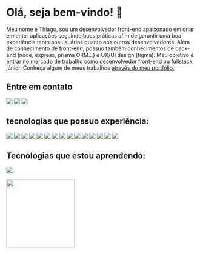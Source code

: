 
<div>
    <h1 style="border-bottom: none">Olá, seja bem-vindo! 👋</h1>
    <p>Meu nome é Thiago, sou um desenvolvedor front-end apaixonado em criar e manter aplicações seguindo boas práticas afim de garantir uma boa experiência tanto aos usuários quanto aos outros desenvolvedores. Além de conhecimento de front-end, possuo também conhecimentos de back-end (node, express, prisma ORM...) e UX/UI design (figma). Meu objetivo é entrar no mercado de trabalho como desenvolvedor front-end ou fullstack júnior. Conheça algum de meus trabalhos <a href="https://thiagofernandes.vercel.app/">através do meu portfólio.<a/><p/>
</div>

<div>
    <h2 style="border-bottom: none">Entre em contato</h2>
  <a href="https://www.linkedin.com/in/thiago-fernandes-front/"> <img src="https://img.shields.io/badge/-Thiago%20Fernandes-FF084A?style=flat-square&labelColor=FF084A&logo=linkedin&logoColor=white&link=https://www.instagram.com/thiagofernades.dev/" /></a>
  <a href="https://www.instagram.com/thiagofernades.dev/"> <img src="https://img.shields.io/badge/-@thiagofernandes.dev-FF084A?style=flat-square&labelColor=FF084A&logo=instagram&logoColor=white&link=https://www.instagram.com/thiagofernades.dev/" /></a>
  <a href="https://www.instagram.com/thiagofernades.dev/"> <img src="https://img.shields.io/badge/-thiagojfcarvalho@gmail.com-FF084A?style=flat-square&labelColor=FF084A&logo=gmail&logoColor=white&link=https://www.instagram.com/thiagofernades.dev/" /></a>
</div>



<div >
    <h2 style="border-bottom: none">tecnologias que possuo experiência:</h2>
        <img src="https://img.shields.io/badge/React-1455CC">
        <img src="https://img.shields.io/badge/Nextjs-1455CC">
        <img src="https://img.shields.io/badge/Typescript-1455CC">
        <img src="https://img.shields.io/badge/Javascript-1455CC">
        <img src="https://img.shields.io/badge/Tailwindcss-1455CC">
        <img src="https://img.shields.io/badge/SASS/SCSS-1455CC">
        <img src="https://img.shields.io/badge/Testing%20Library-1455CC">
        <img src="https://img.shields.io/badge/HTML-1455CC">
        <img src="https://img.shields.io/badge/CSS-1455CC">
        <img src="https://img.shields.io/badge/Styled%20Components-1455CC">
        <img src="https://img.shields.io/badge/Node-69569F">
        <img src="https://img.shields.io/badge/Express-69569F">
        <img src="https://img.shields.io/badge/PrismaORM-69569F">
        <img src="https://img.shields.io/badge/MySQL-69569F">
        <img src="https://img.shields.io/badge/Git-11151C">
</div>



<div>
    <h2 style="border-bottom: none">Tecnologias que estou aprendendo:</h2>
    <img src="https://img.shields.io/badge/Cypress-FF084A">
</div>

<br>

<div>
 <img height="180em" src="https://github-readme-stats.vercel.app/api/top-langs/?username=th-fernandes&layout=compact&langs_count=16&theme=dracula" />
</div>

